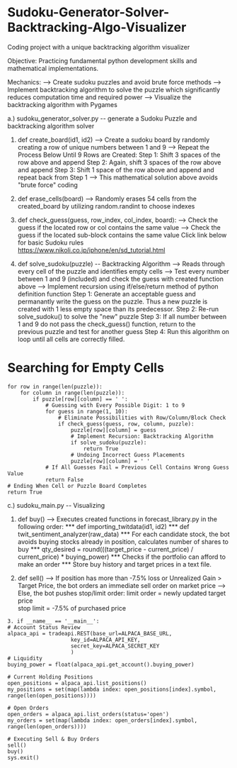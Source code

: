 # Sudoku-Generator-Solver-Backtracking-Algo-Visualizer
Coding project with a unique backtracking algorithm visualizer

Objective: 
Practicing fundamental python development skills and mathematical implementations.

Mechanics: 
--> Create sudoku puzzles and avoid brute force methods
--> Implement backtracking algorithm to solve the puzzle which significantly reduces computation time and required power
--> Visualize the backtracking algorithm with Pygames

a.) sudoku_generator_solver.py -- generate a Sudoku Puzzle and backtracking algorithm solver
  
  1. def create_board(id1, id2) 
      --> Create a sudoku board by randomly creating a row of unique numbers between 1 and 9
      --> Repeat the Process Below Until 9 Rows are Created:
        Step 1: Shift 3 spaces of the row above and append
        Step 2: Again, shift 3 spaces of the row above and append
        Step 3: Shift 1 space of the row above and append and repeat back from Step 1
      --> This mathematical solution above avoids "brute force" coding
  
  2. def erase_cells(board) 
      --> Randomly erases 54 cells from the created_board by utilizing random.randint to choose indexes
      
  3. def check_guess(guess, row_index, col_index, board):
      --> Check the guess if the located row or col contains the same value
      --> Check the guess if the located sub-block contains the same value
      Click link below for basic Sudoku rules
      https://www.nikoli.co.jp/iphone/en/sd_tutorial.html
      
  4. def solve_sudoku(puzzle) -- Backtracking Algorithm
      --> Reads through every cell of the puzzle and identifies empty cells
      --> Test every number between 1 and 9 (included) and check the guess with created function above
      --> Implement recursion using if/else/return method of python definition function
          Step 1: Generate an acceptable guess and permanantly write the guess on the puzzle. Thus a new                     puzzle is created with 1 less empty space than its predecessor.
          Step 2: Re-run solve_sudoku() to solve the "new" puzzle
          Step 3: If all number between 1 and 9 do not pass the check_guess() function, return to the       
                  previous puzzle and test for another guess
          Step 4: Run this algorithm on loop until all cells are correctly filled.
          
   # Searching for Empty Cells
    for row in range(len(puzzle)):
        for column in range(len(puzzle)):
            if puzzle[row][column] == ' ':
                # Guessing with Every Possible Digit: 1 to 9
                for guess in range(1, 10):
                    # Eliminate Possibilities with Row/Column/Block Check
                    if check_guess(guess, row, column, puzzle):
                        puzzle[row][column] = guess
                        # Implement Recursion: Backtracking Algorithm
                        if solve_sudoku(puzzle):
                            return True
                        # Undoing Incorrect Guess Placements
                        puzzle[row][column] = ' '
                # If All Guesses Fail = Previous Cell Contains Wrong Guess Value
                return False
    # Ending When Cell or Puzzle Board Completes
    return True
         
c.) sudoku_main.py -- Visualizing
   
   1. def buy()
      --> Executes created functions in forecast_library.py in the following order:
      *** def importing_twitdata(id1, id2) 
      *** def twit_sentiment_analyzer(raw_data)
      *** For each candidate stock, the bot avoids buying stocks already in position, calculates number of shares to buy
      *** qty_desired = round(((target_price - current_price) / current_price) * buying_power)
      *** Checks if the portfolio can afford to make an order
      *** Store buy history and target prices in a text file.
          
   2. def sell()
       --> If position has more than -7.5% loss or Unrealized Gain > Target Price, the bot orders an immediate sell order on market price
       --> Else, the bot pushes stop/limit order: 
           limit order = newly updated target price  
           stop limit = -7.5% of purchased price

    3. if __name__ == '__main__':
    # Account Status Review
    alpaca_api = tradeapi.REST(base_url=ALPACA_BASE_URL,
                        key_id=ALPACA_API_KEY,
                        secret_key=ALPACA_SECRET_KEY
                        )
    # Liquidity
    buying_power = float(alpaca_api.get_account().buying_power)

    # Current Holding Positions
    open_positions = alpaca_api.list_positions()
    my_positions = set(map(lambda index: open_positions[index].symbol, range(len(open_positions))))

    # Open Orders
    open_orders = alpaca_api.list_orders(status='open')
    my_orders = set(map(lambda index: open_orders[index].symbol, range(len(open_orders))))

    # Executing Sell & Buy Orders
    sell()
    buy()
    sys.exit()
